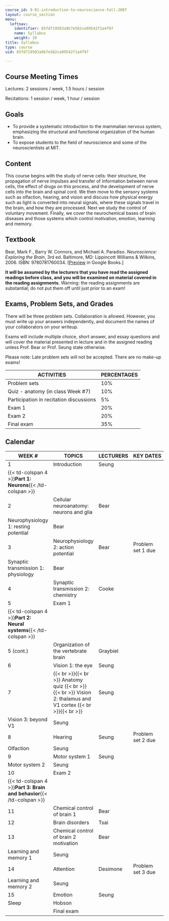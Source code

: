 ```yaml
---
course_id: 9-01-introduction-to-neuroscience-fall-2007
layout: course_section
menu:
  leftnav:
    identifier: 85fd719503a9b7e582ce09542f1a4f97
    name: Syllabus
    weight: 10
title: Syllabus
type: course
uid: 85fd719503a9b7e582ce09542f1a4f97

---
```


Course Meeting Times
--------------------

Lectures: 2 sessions / week, 1.5 hours / session

Recitations: 1 session / week, 1 hour / session

Goals
-----

*   To provide a systematic introduction to the mammalian nervous system, emphasizing the structural and functional organization of the human brain.
*   To expose students to the field of neuroscience and some of the neuroscientists at MIT.

Content
-------

This course begins with the study of nerve cells: their structure, the propagation of nerve impulses and transfer of information between nerve cells, the effect of drugs on this process, and the development of nerve cells into the brain and spinal cord. We then move to the sensory systems such as olfaction, hearing, and vision and discuss how physical energy such as light is converted into neural signals, where these signals travel in the brain, and how they are processed. Next we study the control of voluntary movement. Finally, we cover the neurochemical bases of brain diseases and those systems which control motivation, emotion, learning and memory.

Textbook
--------

Bear, Mark F., Barry W. Connors, and Michael A. Paradiso. _Neuroscience: Exploring the Brain_, 3rd ed. Baltimore, MD: Lippincott Williams & Wilkins, 2006. ISBN: 9780781760034. \[[Preview](http://books.google.com/books?id=75NgwLzueikC&pg=PAfrontcover) in Google Books.\]

**It will be assumed by the lecturers that you have read the assigned readings before class, and you will be examined on material covered in the reading assignments.** Warning: the reading assignments are substantial; do not put them off until just prior to an exam!

Exams, Problem Sets, and Grades
-------------------------------

There will be three problem sets. Collaboration is allowed. However, you must write up your answers independently, and document the names of your collaborators on your writeup.

Exams will include multiple choice, short answer, and essay questions and will cover the material presented in lecture and in the assigned reading unless Prof. Bear or Prof. Seung state otherwise.

Please note: Late problem sets will not be accepted. There are no make-up exams!

| ACTIVITIES | PERCENTAGES |
| --- | --- |
| Problem sets | 10% |
| Quiz - anatomy (in class Week #7) | 10% |
| Participation in recitation discussions | 5% |
| Exam 1 | 20% |
| Exam 2 | 20% |
| Final exam | 35% 

Calendar
--------

| WEEK # | TOPICS | LECTURERS | KEY DATES |
| --- | --- | --- | --- |
| 1 | Introduction | Seung | &nbsp; |
| {{< td-colspan 4 >}}**Part 1: Neurons**{{< /td-colspan >}} ||||
| 2 | Cellular neuroanatomy: neurons and glia | Bear | &nbsp; |
| Neurophysiology 1: resting potential | Bear | &nbsp; |
| 3 | Neurophysiology 2: action potential | Bear | Problem set 1 due |
| Synaptic transmission 1: physiology | Bear |
| 4 | Synaptic transmission 2: chemistry | Cooke | &nbsp; |
| 5 | Exam 1 | &nbsp; |
| {{< td-colspan 4 >}}**Part 2: Neural systems**{{< /td-colspan >}} ||||
| 5 (cont.) | Organization of the vertebrate brain | Graybiel | &nbsp; |
| 6 | Vision 1: the eye | Seung | &nbsp; |
| 7 |  {{< br >}}{{< br >}} Anatomy quiz {{< br >}}{{< br >}} Vision 2: thalamus and V1 cortex {{< br >}}{{< br >}}  | Seung | &nbsp; |
| Vision 3: beyond V1 | Seung | &nbsp; |
| 8 | Hearing | Seung | Problem set 2 due |
| Olfaction | Seung |
| 9 | Motor system 1 | Seung | &nbsp; |
| Motor system 2 | Seung | &nbsp; |
| 10 | Exam 2 | &nbsp; |
| {{< td-colspan 4 >}}**Part 3: Brain and behavior**{{< /td-colspan >}} ||||
| 11 | Chemical control of brain 1 | Bear | &nbsp; |
| 12 | Brain disorders | Tsai | &nbsp; |
| 13 | Chemical control of brain 2 motivation | Bear | &nbsp; |
| Learning and memory 1 | Seung | &nbsp; |
| 14 | Attention | Desimone | Problem set 3 due |
| Learning and memory 2 | Seung |
| 15 | Emotion | Seung | &nbsp; |
| Sleep | Hobson | &nbsp; |
| &nbsp; | Final exam | &nbsp; |